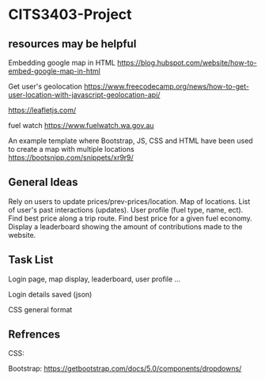 # CITS3403-Project

## resources may be helpful
Embedding google map in HTML <https://blog.hubspot.com/website/how-to-embed-google-map-in-html>

Get user's geolocation <https://www.freecodecamp.org/news/how-to-get-user-location-with-javascript-geolocation-api/>

<https://leafletjs.com/>

fuel watch <https://www.fuelwatch.wa.gov.au>

An example template where Bootstrap, JS, CSS and HTML have been used to create a map with multiple locations 
<https://bootsnipp.com/snippets/xr9r9/>

## General Ideas
Rely on users to update prices/prev-prices/location. Map of locations. List of user's past interactions (updates). User profile (fuel type, name, ect). Find best price along a trip route. Find best price for a given fuel economy. Display a leaderboard showing the amount of contributions made to the website.

## Task List
Login page, map display, leaderboard, user profile ...

Login details saved (json)

CSS general format

## Refrences
CSS:

Bootstrap: https://getbootstrap.com/docs/5.0/components/dropdowns/

